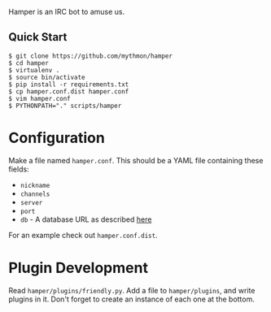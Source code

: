 Hamper is an IRC bot to amuse us.


Quick Start
-----------

```shell
$ git clone https://github.com/mythmon/hamper
$ cd hamper
$ virtualenv .
$ source bin/activate
$ pip install -r requirements.txt
$ cp hamper.conf.dist hamper.conf
$ vim hamper.conf
$ PYTHONPATH="." scripts/hamper
```


Configuration
=============
Make a file named `hamper.conf`. This should be a YAML file containing these
fields:

-   `nickname`
-   `channels`
-   `server`
-   `port`
-   `db` - A database URL as described [here][dburl]

For an example check out `hamper.conf.dist`.

[dburl]: http://www.sqlalchemy.org/docs/core/engines.html#sqlalchemy.create_engine

Plugin Development
==================
Read `hamper/plugins/friendly.py`. Add a file to `hamper/plugins`, and write
plugins in it. Don't forget to create an instance of each one at the bottom.

